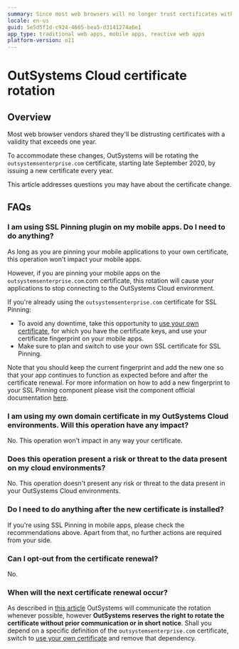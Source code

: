 ```yaml
---
summary: Since most web browsers will no longer trust certificates with a validity that exceeds one year, OutSystems will rotate the outsystemsenterprise.com certificate. This document provides further details about the operation and how it may impact you. It's especially relevant if you're using SSL pinning on your mobile apps.
locale: en-us
guid: 5e5d5f1d-c924-4605-bea5-d3141274a6e1
app_type: traditional web apps, mobile apps, reactive web apps
platform-version: o11
---
```


# OutSystems Cloud certificate rotation

## Overview

Most web browser vendors shared they'll be distrusting certificates with a validity that exceeds one year.

To accommodate these changes, OutSystems will be rotating the `outsystemsenterprise.com` certificate, starting late September 2020, by issuing a new certificate every year.

This article addresses questions you may have about the certificate change.

## FAQs

### I am using SSL Pinning plugin on my mobile apps. Do I need to do anything?

As long as you are pinning your mobile applications to your own certificate, this operation won't impact your mobile apps.

However, if you are pinning your mobile apps on the `outsystemsenterprise.com`.com certificate, this rotation will cause your applications to stop connecting to the OutSystems Cloud environment. 

If you're already using the `outsystemsenterprise.com` certificate for SSL Pinning:

* To avoid any downtime, take this opportunity to [use your own certificate](https://success.outsystems.com/Support/Enterprise_Customers/Installation/Use_your_SSL_domain_in_OutSystems_Cloud), for which you have the certificate keys, and use your certificate fingerprint on your mobile apps.
* Make sure to plan and switch to use your own SSL certificate for SSL Pinning.


Note that you should keep the current fingerprint and add the new one so that your app continues to function as expected before and after the certificate renewal. For more information on how to add a new fingerprint to your SSL Pinning component please visit the component official documentation [here](https://success.outsystems.com/Documentation/11/Extensibility_and_Integration/Mobile_Plugins/SSL_Pinning_Plugin).

### I am using my own domain certificate in my OutSystems Cloud environments. Will this operation have any impact?

No. This operation won't impact in any way your certificate.

### Does this operation present a risk or threat to the data present on my cloud environments?

No. This operation doesn't present any risk or threat to the data present in your OutSystems Cloud environments.

### Do I need to do anything after the new certificate is installed?

If you're using SSL Pinning in mobile apps, please check the recommendations above. Apart from that, no further actions are required from your side.

### Can I opt-out from the certificate renewal?

No.

### When will the next certificate renewal occur?

As described in [this article](https://success.outsystems.com/Support/Security/outsystems_certificate_management) OutSystems will communicate the rotation whenever possible, however **OutSystems reserves the right to rotate the certificate without prior communication or in short notice**. Shall you depend on a specific definition of the `outsystemsenterprise.com` certificate, switch to [use your own certificate](https://success.outsystems.com/Support/Enterprise_Customers/Installation/Use_your_SSL_domain_in_OutSystems_Cloud) and remove that dependency.
